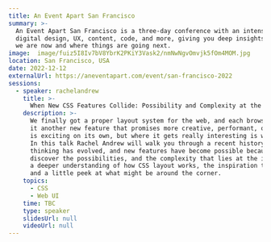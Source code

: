 ```yaml
---
title: An Event Apart San Francisco
summary: >-
  An Event Apart San Francisco is a three-day conference with an intense focus on
  digital design, UX, content, code, and more, giving you deep insights into where
  we are now and where things are going next.
image:  image/fuiz5I8Iv7bV8YbrK2PKiY3Vask2/nmNwNgvOmvjk5fOm4MOM.jpg
location: San Francisco, USA
date: 2022-12-12
externalUrl: https://aneventapart.com/event/san-francisco-2022
sessions:
  - speaker: rachelandrew
    title: >-
      When New CSS Features Collide: Possibility and Complexity at the Intersections
    description: >-
      We finally got a proper layout system for the web, and each browser release seems to bring with
      it another new feature that promises more creative, performant, or intuitive CSS. Each new feature
      is exciting on its own, but where it gets really interesting is when we combine these things.
      In this talk Rachel Andrew will walk you through a recent history of CSS layout, demonstrating how
      thinking has evolved, and new features have become possible because of earlier decisions. You'll
      discover the possibilities, and the complexity that lies at the intersections. Leave this talk with
      a deeper understanding of how CSS layout works, the inspiration to try combining different features,
      and a little peek at what might be around the corner.
    topics:
      - CSS
      - Web UI
    time: TBC
    type: speaker
    slidesUrl: null
    videoUrl: null
---
```

